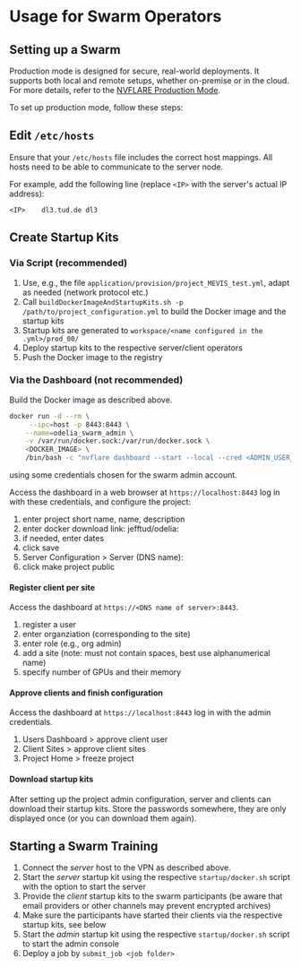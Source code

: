 # Usage for Swarm Operators

## Setting up a Swarm

Production mode is designed for secure, real-world deployments. It supports both local and remote setups, whether
on-premise or in the cloud. For more details, refer to
the [NVFLARE Production Mode](https://nvflare.readthedocs.io/en/2.4.1/real_world_fl.html).

To set up production mode, follow these steps:

## Edit `/etc/hosts`

Ensure that your `/etc/hosts` file includes the correct host mappings. All hosts need to be able to communicate to the
server node.

For example, add the following line (replace `<IP>` with the server's actual IP address):

```plaintext
<IP>    dl3.tud.de dl3
```

## Create Startup Kits

### Via Script (recommended)

1. Use, e.g., the file `application/provision/project_MEVIS_test.yml`, adapt as needed (network protocol etc.)
2. Call `buildDockerImageAndStartupKits.sh -p /path/to/project_configuration.yml` to build the Docker image and the startup kits
3. Startup kits are generated to `workspace/<name configured in the .yml>/prod_00/`
4. Deploy startup kits to the respective server/client operators
5. Push the Docker image to the registry

### Via the Dashboard (not recommended)

Build the Docker image as described above.

```bash
docker run -d --rm \
     --ipc=host -p 8443:8443 \
    --name=odelia_swarm_admin \
    -v /var/run/docker.sock:/var/run/docker.sock \
    <DOCKER_IMAGE> \
    /bin/bash -c "nvflare dashboard --start --local --cred <ADMIN_USER_EMAIL>:<PASSWORD>"
```

using some credentials chosen for the swarm admin account.

Access the dashboard in a web browser at `https://localhost:8443` log in with these credentials, and configure the
project:

1. enter project short name, name, description
2. enter docker download link: jefftud/odelia:<version string>
3. if needed, enter dates
4. click save
5. Server Configuration > Server (DNS name): <DNS name of server>
6. click make project public

#### Register client per site

Access the dashboard at `https://<DNS name of server>:8443`.

1. register a user
2. enter organziation (corresponding to the site)
3. enter role (e.g., org admin)
4. add a site (note: must not contain spaces, best use alphanumerical name)
5. specify number of GPUs and their memory

#### Approve clients and finish configuration

Access the dashboard at `https://localhost:8443` log in with the admin credentials.

1. Users Dashboard > approve client user
2. Client Sites > approve client sites
3. Project Home > freeze project

#### Download startup kits

After setting up the project admin configuration, server and clients can download their startup kits. Store the
passwords somewhere, they are only displayed once (or you can download them again).

## Starting a Swarm Training

1. Connect the *server* host to the VPN as described above.
2. Start the *server* startup kit using the respective `startup/docker.sh` script with the option to start the server
3. Provide the *client* startup kits to the swarm participants (be aware that email providers or other channels may
   prevent encrypted archives)
4. Make sure the participants have started their clients via the respective startup kits, see below
5. Start the *admin* startup kit using the respective `startup/docker.sh` script to start the admin console
6. Deploy a job by `submit_job <job folder>`
